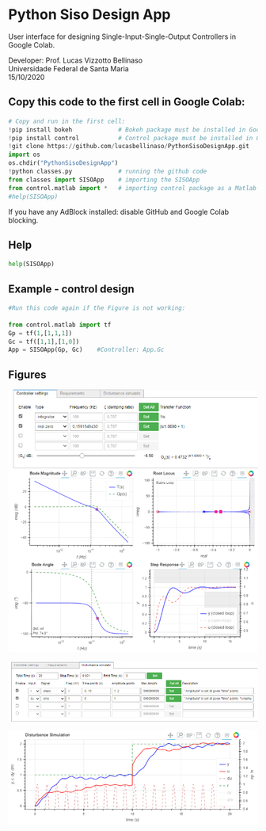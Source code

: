 # Python Siso Design App

User interface for designing Single-Input-Single-Output Controllers in Google Colab.

Developer: Prof. Lucas Vizzotto Bellinaso
<br>Universidade Federal de Santa Maria
<br>15/10/2020

## Copy this code to the first cell in Google Colab:

``` python
# Copy and run in the first cell:
!pip install bokeh             # Bokeh package must be installed in Google Colab server
!pip install control           # Control package must be installed in Google Colab server
!git clone https://github.com/lucasbellinaso/PythonSisoDesignApp.git
import os
os.chdir("PythonSisoDesignApp")
!python classes.py             # running the github code
from classes import SISOApp    # importing the SISOApp
from control.matlab import *   # importing control package as a Matlab environment
#help(SISOApp)
```
If you have any AdBlock installed: disable GitHub and Google Colab blocking.


## Help

``` python
help(SISOApp)
```

## Example - control design

``` python
#Run this code again if the Figure is not working:

from control.matlab import tf
Gp = tf(1,[1,1,1])
Gc = tf([1,1],[1,0])
App = SISOApp(Gp, Gc)    #Controller: App.Gc
```

## Figures

![image](SISOApp1.png)

![image](SISOApp2.png)

![image](SISOApp3.png)
